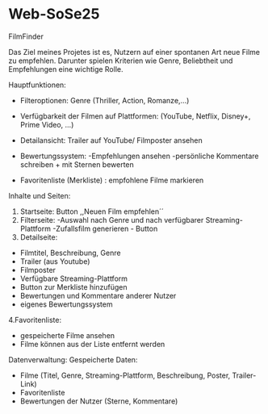 # Web-SoSe25
FilmFinder 

Das Ziel meines Projetes ist es, Nutzern auf einer spontanen Art neue Filme zu empfehlen. Darunter spielen Kriterien wie Genre, Beliebtheit und Empfehlungen eine wichtige Rolle. 


Hauptfunktionen: 

- Filteroptionen: Genre (Thriller, Action, Romanze,...)  


- Verfügbarkeit der Filmen auf Plattformen: (YouTube, Netflix, Disney+, Prime Video, ...)


- Detailansicht: Trailer auf YouTube/ Filmposter ansehen 


- Bewertungssystem: 
-Empfehlungen ansehen
-persönliche Kommentare schreiben + mit Sternen bewerten 


- Favoritenliste (Merkliste) : empfohlene Filme markieren 


Inhalte und Seiten: 

1. Startseite: Button ,,Neuen Film empfehlen´´
2. Filterseite: 
-Auswahl nach Genre und nach verfügbarer Streaming-Plattform 
-Zufallsfilm generieren - Button 
3. Detailseite: 
- Filmtitel, Beschreibung, Genre 
- Trailer (aus Youtube)
- Filmposter 
- Verfügbare Streaming-Plattform
- Button zur Merkliste hinzufügen 
- Bewertungen und Kommentare anderer Nutzer 
- eigenes Bewertungssystem 

4.Favoritenliste: 
- gespeicherte Filme ansehen 
- Filme können aus der Liste entfernt werden


Datenverwaltung: 
Gespeicherte Daten: 
- Filme (Titel, Genre, Streaming-Plattform, Beschreibung, Poster, Trailer-Link)
- Favoritenliste 
- Bewertungen der Nutzer (Sterne, Kommentare) 

